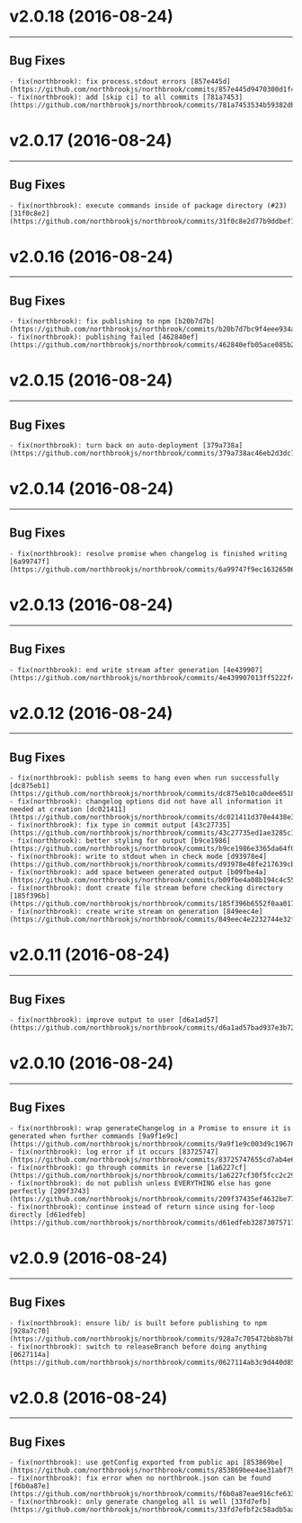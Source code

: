 # v2.0.18 (2016-08-24)
---


## Bug Fixes

    - fix(northbrook): fix process.stdout errors [857e445d](https://github.com/northbrookjs/northbrook/commits/857e445d9470300d1f45fe0882a5a9f6d7f339f5)
    - fix(northbrook): add [skip ci] to all commits [781a7453](https://github.com/northbrookjs/northbrook/commits/781a7453534b59382db5483d7788d8e90f52279e)


# v2.0.17 (2016-08-24)
---


## Bug Fixes

    - fix(northbrook): execute commands inside of package directory (#23) [31f0c8e2](https://github.com/northbrookjs/northbrook/commits/31f0c8e2d77b9ddbef10347dc1a112a06e2be529)


# v2.0.16 (2016-08-24)
---


## Bug Fixes

    - fix(northbrook): fix publishing to npm [b20b7d7b](https://github.com/northbrookjs/northbrook/commits/b20b7d7bc9f4eee934a7a128a856ee2b364e02fe)
    - fix(northbrook): publishing failed [462840ef](https://github.com/northbrookjs/northbrook/commits/462840efb05ace085b26533af8874919d8ff23a6)


# v2.0.15 (2016-08-24)
---


## Bug Fixes

    - fix(northbrook): turn back on auto-deployment [379a738a](https://github.com/northbrookjs/northbrook/commits/379a738ac46eb2d3dc71b7f88f1ad1c9d8d80228)


# v2.0.14 (2016-08-24)
---


## Bug Fixes

    - fix(northbrook): resolve promise when changelog is finished writing [6a99747f](https://github.com/northbrookjs/northbrook/commits/6a99747f9ec16326506a0f58e98c2f90e2b9528b)


# v2.0.13 (2016-08-24)
---


## Bug Fixes

    - fix(northbrook): end write stream after generation [4e439907](https://github.com/northbrookjs/northbrook/commits/4e439907013ff5222f445a36126b1d8e510ec03c)


# v2.0.12 (2016-08-24)
---


## Bug Fixes

    - fix(northbrook): publish seems to hang even when run successfully [dc875eb1](https://github.com/northbrookjs/northbrook/commits/dc875eb10ca0dee65183b1e29060040a4b72d64d)
    - fix(northbrook): changelog options did not have all information it needed at creation [dc021411](https://github.com/northbrookjs/northbrook/commits/dc021411d370e4438e3d95e82788772e960ebf1a)
    - fix(northbrook): fix type in commit output [43c27735](https://github.com/northbrookjs/northbrook/commits/43c27735ed1ae3285c103f5543983c03925297fc)
    - fix(northbrook): better styling for output [b9ce1986](https://github.com/northbrookjs/northbrook/commits/b9ce1986e3365da64f020737997cd36322627ca3)
    - fix(northbrook): write to stdout when in check mode [d93978e4](https://github.com/northbrookjs/northbrook/commits/d93978e48fe217639cb12d433a1fe2beac5dad46)
    - fix(northbrook): add space between generated output [b09fbe4a](https://github.com/northbrookjs/northbrook/commits/b09fbe4a08b194c4c551b990ae367f70242b854e)
    - fix(northbrook): dont create file stream before checking directory [185f396b](https://github.com/northbrookjs/northbrook/commits/185f396b6552f0aa017112d4a1dd928eb3a07f41)
    - fix(northbrook): create write stream on generation [849eec4e](https://github.com/northbrookjs/northbrook/commits/849eec4e2232744e32fff10ce9b512cfbb343047)


# v2.0.11 (2016-08-24)
---


## Bug Fixes

    - fix(northbrook): improve output to user [d6a1ad57](https://github.com/northbrookjs/northbrook/commits/d6a1ad57bad937e3b726709a3a3caf012a0464e3)


# v2.0.10 (2016-08-24)
---


## Bug Fixes

    - fix(northbrook): wrap generateChangelog in a Promise to ensure it is generated when further commands [9a9f1e9c](https://github.com/northbrookjs/northbrook/commits/9a9f1e9c003d9c19678b9ecac0bd564f5470f5e7)
    - fix(northbrook): log error if it occurs [83725747](https://github.com/northbrookjs/northbrook/commits/83725747655cd7ab4e602f7ab7371d52e9046f5d)
    - fix(northbrook): go through commits in reverse [1a6227cf](https://github.com/northbrookjs/northbrook/commits/1a6227cf30f5fcc2c294ffd42b3fb3b0d9b64fed)
    - fix(northbrook): do not publish unless EVERYTHING else has gone perfectly [209f3743](https://github.com/northbrookjs/northbrook/commits/209f37435ef4632be77076fffb1eed971befd55c)
    - fix(northbrook): continue instead of return since using for-loop directly [d61edfeb](https://github.com/northbrookjs/northbrook/commits/d61edfeb32873075717221c16887eaa62e5371b8)


# v2.0.9 (2016-08-24)
---


## Bug Fixes

    - fix(northbrook): ensure lib/ is built before publishing to npm [928a7c70](https://github.com/northbrookjs/northbrook/commits/928a7c705472bb8b7bb4f7e2b6209308bea9ee9f)
    - fix(northbrook): switch to releaseBranch before doing anything [0627114a](https://github.com/northbrookjs/northbrook/commits/0627114ab3c9d440d852933a54f63be715dcb748)


# v2.0.8 (2016-08-24)
---


## Bug Fixes

    - fix(northbrook): use getConfig exported from public api [853869be](https://github.com/northbrookjs/northbrook/commits/853869bee4ae31abf792838ef545b889abf53a6c)
    - fix(northbrook): fix error when no northbrook.json can be found [f6b0a87e](https://github.com/northbrookjs/northbrook/commits/f6b0a87eae916cfe633e552b2efa9bbdafd63472)
    - fix(northbrook): only generate changelog all is well [33fd7efb](https://github.com/northbrookjs/northbrook/commits/33fd7efbf2c58adb5aaaf70f316dd0f343118b86)
